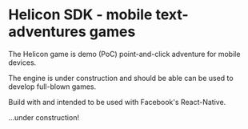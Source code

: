 # Helicon SDK - mobile text-adventures games

The Helicon game is demo (PoC) point-and-click adventure for mobile devices.

The engine is under construction and should be able can be used to develop full-blown games.

Build with and intended to be used with Facebook's React-Native.

...under construction!
